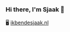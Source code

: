 ### Hi there, I'm Sjaak 👋

🖥️ [ikbendesjaak.nl](https://ikbendesjaak.nl)

<!-- ![Sjaak's GitHub stats](https://github-readme-stats.vercel.app/api?username=IkBenDeSjaak) -->

<!--
**IkBenDeSjaak/IkBenDeSjaak** is a ✨ _special_ ✨ repository because its `README.md` (this file) appears on your GitHub profile.

Here are some ideas to get you started:

- 🔭 I’m currently working on ...
- 🌱 I’m currently learning ...
- 👯 I’m looking to collaborate on ...
- 🤔 I’m looking for help with ...
- 💬 Ask me about ...
- 📫 How to reach me: ...
- 😄 Pronouns: ...
- ⚡ Fun fact: ...
-->
